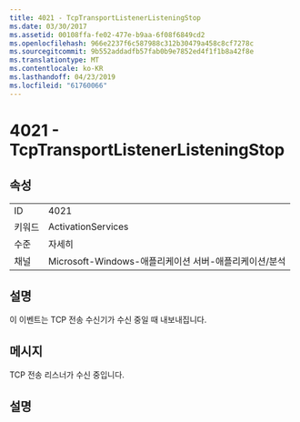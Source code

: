```yaml
---
title: 4021 - TcpTransportListenerListeningStop
ms.date: 03/30/2017
ms.assetid: 00108ffa-fe02-477e-b9aa-6f08f6849cd2
ms.openlocfilehash: 966e2237f6c587988c312b30479a458c8cf7278c
ms.sourcegitcommit: 9b552addadfb57fab0b9e7852ed4f1f1b8a42f8e
ms.translationtype: MT
ms.contentlocale: ko-KR
ms.lasthandoff: 04/23/2019
ms.locfileid: "61760066"
---
```

# <a name="4021---tcptransportlistenerlisteningstop"></a>4021 - TcpTransportListenerListeningStop
## <a name="properties"></a>속성  
  
|||  
|-|-|  
|ID|4021|  
|키워드|ActivationServices|  
|수준|자세히|  
|채널|Microsoft-Windows-애플리케이션 서버-애플리케이션/분석|  
  
## <a name="description"></a>설명  
 이 이벤트는 TCP 전송 수신기가 수신 중일 때 내보내집니다.  
  
## <a name="message"></a>메시지  
 TCP 전송 리스너가 수신 중입니다.  
  
## <a name="details"></a>설명
